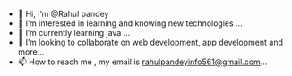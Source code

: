 - 👋 Hi, I’m @Rahul pandey
- 👀 I’m interested in learning and knowing new technologies ...
- 🌱 I’m currently learning java ...
- 💞️ I’m looking to collaborate on web development, app development and more...
- 📫 How to reach me , my email is rahulpandeyinfo561@gmail.com...

<!---
r19506/r19506 is a ✨ special ✨ repository because its `README.md` (this file) appears on your GitHub profile.
You can click the Preview link to take a look at your changes.
--->
